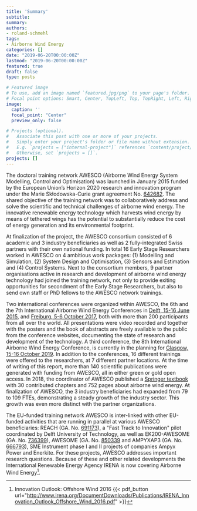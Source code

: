 ```yaml
---
title: 'Summary'
subtitle:
summary:
authors:
- roland-schmehl
tags:
- Airborne Wind Energy
categories: []
date: "2019-06-20T00:00:00Z"
lastmod: "2019-06-20T00:00:00Z"
featured: true
draft: false
type: posts

# Featured image
# To use, add an image named `featured.jpg/png` to your page's folder.
# Focal point options: Smart, Center, TopLeft, Top, TopRight, Left, Right, BottomLeft, Bottom, BottomRight
image:
  caption: ''
  focal_point: "Center"
  preview_only: false

# Projects (optional).
#   Associate this post with one or more of your projects.
#   Simply enter your project's folder or file name without extension.
#   E.g. `projects = ["internal-project"]` references `content/project/deep-learning/index.md`.
#   Otherwise, set `projects = []`.
projects: []
---
```

The doctoral training network AWESCO (Airborne Wind Energy System Modelling, Control and Optimisation) was launched in January 2015 funded  by the European Union’s Horizon 2020 research and innovation program under the Marie Skłodowska-Curie grant agreement No. [642682](https://cordis.europa.eu/project/rcn/193938/). The shared objective of the training network was to collaboratively address and solve the scientific and technical challenges of airborne wind energy. The innovative renewable energy technology which harvests wind energy by means of tethered wings has the potential to substantially reduce the cost of energy generation and its environmental footprint.

At finalization of the project, the AWESCO consortium consisted of 6 academic and 3 industry beneficiaries as well as 2 fully-integrated Swiss partners with their own national funding. In total 16 Early Stage Researchers worked in AWESCO on 4 ambitious work packages: (1) Modelling and Simulation, (2) System Design and Optimisation, (3) Sensors and Estimation and (4) Control Systems. Next to the consortium members, 9 partner organisations active in research and development of airborne wind energy technology had joined the training network, not only to provide exiting opportunities for secondment of the Early Stage Researchers, but also to send own staff or PhD fellows to the AWESCO network trainings.

Two international conferences were organized within AWESCO, the 6th and the 7th International Airborne Wind Energy Conferences in [Delft, 15-16 June 2015](http://www.awec2015.com), and [Freiburg, 5-6 October 2017](http://www.awec2017.com), both with more than 200 participants from all over the world. All presentations were video recorded and together with the posters and the book of abstracts are freely available to the public from the conference websites, documenting the state of research and development of the technology. A third conference, the 8th International Airborne Wind Energy Conference, is currently in the planning for [Glasgow, 15-16 October 2019](http://www.awec2019.com). In addition to the conferences, 16 different trainings were offered to the researchers, at 7 different partner locations. At the time of writing of this report, more than 140 scientific publications were generated with funding from AWESCO, all in either green or gold open access. In 2018, the coordinator of AWESCO published a [Springer textbook](https://doi.org/10.1007/978-981-10-1947-0) with 30 contributed chapters and 752 pages about airborne wind energy. At finalization of AWESCO, the 3 industry beneficiaries had expanded from 79 to 109 FTEs, demonstrating a steady growth of the industry sector. This growth was even more distinct with the partner organizations.

The EU-funded training network AWESCO is inter-linked with other EU-funded activities that are running in parallel at various AWESCO beneficiaries: REACH (GA. No. [691173](https://cordis.europa.eu/project/rcn/199241/)), a "Fast Track to Innovation" pilot coordinated by Delft University of Technology, as well as EK200-AWESOME (GA. No. [736399](https://cordis.europa.eu/project/rcn/205145/)), AWESOME (GA. No. [850339](https://cordis.europa.eu/project/rcn/221049/) and AMPYXAP3 (GA. No. [666793](https://cordis.europa.eu/project/rcn/197306/)), SME Instrument phase I and II projects of companies Ampyx Power and Enerkite. For these projects, AWESCO addresses important research questions. Because of these and other related developments the International Renewable Energy Agency IRENA is now covering Airborne Wind Energy[^1].
[^1]: Innovation Outlook: Offshore Wind 2016 {{< pdf_button url="http://www.irena.org/DocumentDownloads/Publications/IRENA_Innovation_Outlook_Offshore_Wind_2016.pdf" >}}
